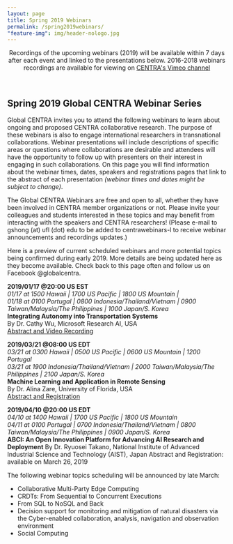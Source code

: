 ```yaml
---
layout: page
title: Spring 2019 Webinars
permalink: /spring2019webinars/
"feature-img": img/header-nologo.jpg
---
```

  
<p align="center">
Recordings of the upcoming webinars (2019) will be available within 7 days after each event and linked to the presentations below. 2016-2018 webinars recordings are available for viewing on <a href="https://goo.gl/nUjf6F" target="_blank">CENTRA's Vimeo channel</a>
</p>
<br>   
   
## Spring 2019 Global CENTRA Webinar Series

Global CENTRA invites you to attend the following webinars to learn about ongoing and proposed CENTRA collaborative research. The purpose of these webinars is also to engage international researchers in transnational collaborations. Webinar presentations will include descriptions of specific areas or questions where collaborations are desirable and attendees will have the opportunity to follow up with presenters on their interest in engaging in such collaborations. On this page you will find information about the webinar times, dates, speakers and registrations pages that link to the abstract of each presentation *(webinar times and dates might be subject to change)*. 

The Global CENTRA Webinars are free and open to all, whether they have been involved in CENTRA member organizations or not. Please invite your colleagues and students interested in these topics and may benefit from interacting with the speakers and CENTRA researchers! (Please e-mail to gshong (at) ufl (dot) edu to be added to centrawebinars-l to receive webinar announcements and recordings updates.) 

Here is a preview of current scheduled webinars and more potential topics being confirmed during early 2019. More details are being updated here as they become available. Check back to this page often and follow us on Facebook @globalcentra.

**2019/01/17 @20:00 US EST**  
*01/17 at 1500 Hawaii | 1700 US Pacific | 1800 US Mountain |*   
*01/18 at 0100 Portugal | 0800 Indonesia/Thailand/Vietnam | 0900 Taiwan/Malaysia/The Philippines | 1000 Japan/S. Korea*  
**Integrating Autonomy into Transportation Systems**  
By Dr. Cathy Wu, Microsoft Research AI, USA  
[Abstract and Video Recording](https://vimeo.com/319636804)
  
**2019/03/21 @08:00 US EDT**  
*03/21 at 0300 Hawaii | 0500 US Pacific | 0600 US Mountain | 1200 Portugal*   
*03/21 at 1900 Indonesia/Thailand/Vietnam | 2000 Taiwan/Malaysia/The Philippines | 2100 Japan/S. Korea*  
**Machine Learning and Application in Remote Sensing**  
By Dr. Alina Zare, University of Florida, USA   
[Abstract and Registration](https://goo.gl/2Y5CMh)  
  
**2019/04/10 @20:00 US EDT**  
*04/10 at 1400 Hawaii | 1700 US Pacific | 1800 US Mountain*   
*04/11 at 0100 Portugal | 0700 Indonesia/Thailand/Vietnam | 0800 Taiwan/Malaysia/The Philippines | 0900 Japan/S. Korea*  
**ABCI: An Open Innovation Platform for Advancing AI Research and Deployment**
By Dr. Ryuosei Takano, National Institute of Advanced Industrial Science and Technology (AIST), Japan
Abstract and Registration: available on March 26, 2019 
  
  
The following webinar topics scheduling will be announced by late March:  
* Collaborative Multi-Party Edge Computing  
* CRDTs: From Sequential to Concurrent Executions  
* From SQL to NoSQL and Back  
* Decision support for monitoring and mitigation of natural disasters via the Cyber-enabled collaboration, analysis, navigation and observation environment 
* Social Computing 



